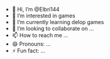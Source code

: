 - 👋 Hi, I’m @Elbri144
- 👀 I’m interested in games
- 🌱 I’m currently learning delop games
- 💞️ I’m looking to collaborate on ...
- 📫 How to reach me ...
- 😄 Pronouns: ...
- ⚡ Fun fact: ...

<!---
Elbri144/Elbri144 is a ✨ special ✨ repository because its `README.md` (this file) appears on your GitHub profile.
You can click the Preview link to take a look at your changes.
--->
